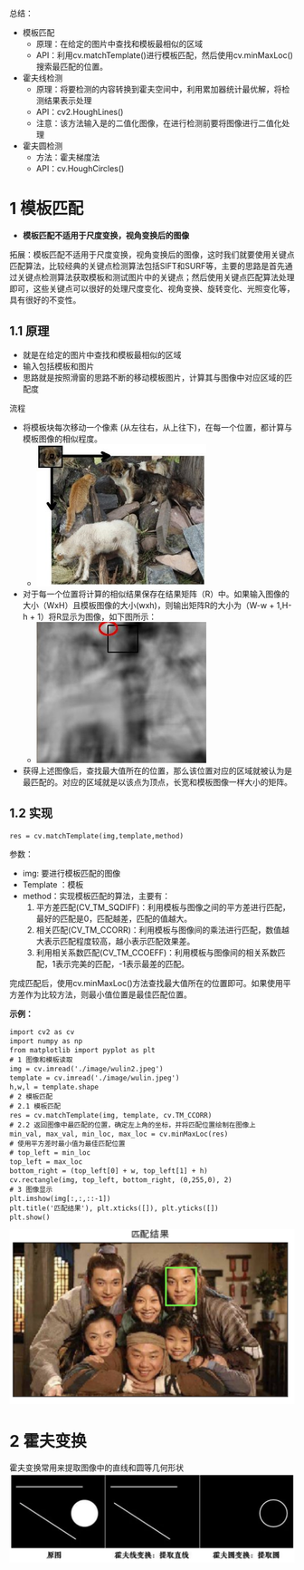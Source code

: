 总结：
- 模板匹配
	- 原理：在给定的图片中查找和模板最相似的区域
	- API：利用cv.matchTemplate()进行模板匹配，然后使用cv.minMaxLoc()搜索最匹配的位置。
- 霍夫线检测
	- 原理：将要检测的内容转换到霍夫空间中，利用累加器统计最优解，将检测结果表示处理
	- API：cv2.HoughLines()
	- 注意：该方法输入是的二值化图像，在进行检测前要将图像进行二值化处理
- 霍夫圆检测
	- 方法：霍夫梯度法
	- API：cv.HoughCircles()

# 1 模板匹配
- **模板匹配不适用于尺度变换，视角变换后的图像**

拓展：模板匹配不适用于尺度变换，视角变换后的图像，这时我们就要使用关键点匹配算法，比较经典的关键点检测算法包括SIFT和SURF等，主要的思路是首先通过关键点检测算法获取模板和测试图片中的关键点；然后使用关键点匹配算法处理即可，这些关键点可以很好的处理尺度变化、视角变换、旋转变化、光照变化等，具有很好的不变性。
## 1.1 原理
- 就是在给定的图片中查找和模板最相似的区域
- 输入包括模板和图片 
- 思路就是按照滑窗的思路不断的移动模板图片，计算其与图像中对应区域的匹配度

流程
- 将模板块每次移动一个像素 (从左往右，从上往下)，在每一个位置，都计算与模板图像的相似程度。
	- ![](../photo/Pasted%20image%2020240202103435.png)
- 对于每一个位置将计算的相似结果保存在结果矩阵（R）中。如果输入图像的大小（WxH）且模板图像的大小(wxh)，则输出矩阵R的大小为（W-w + 1,H-h + 1）将R显示为图像，如下图所示：
	- ![](../photo/Pasted%20image%2020240202103621.png)
- 获得上述图像后，查找最大值所在的位置，那么该位置对应的区域就被认为是最匹配的。对应的区域就是以该点为顶点，长宽和模板图像一样大小的矩阵。
## 1.2 实现

```
res = cv.matchTemplate(img,template,method)
```
参数：
- img: 要进行模板匹配的图像
- Template ：模板
- method：实现模板匹配的算法，主要有：
    1. 平方差匹配(CV_TM_SQDIFF)：利用模板与图像之间的平方差进行匹配，最好的匹配是0，匹配越差，匹配的值越大。
    2. 相关匹配(CV_TM_CCORR)：利用模板与图像间的乘法进行匹配，数值越大表示匹配程度较高，越小表示匹配效果差。
    3. 利用相关系数匹配(CV_TM_CCOEFF)：利用模板与图像间的相关系数匹配，1表示完美的匹配，-1表示最差的匹配。

完成匹配后，使用cv.minMaxLoc()方法查找最大值所在的位置即可。如果使用平方差作为比较方法，则最小值位置是最佳匹配位置。  

**示例：**
```
import cv2 as cv
import numpy as np
from matplotlib import pyplot as plt
# 1 图像和模板读取
img = cv.imread('./image/wulin2.jpeg')
template = cv.imread('./image/wulin.jpeg')
h,w,l = template.shape
# 2 模板匹配
# 2.1 模板匹配
res = cv.matchTemplate(img, template, cv.TM_CCORR)
# 2.2 返回图像中最匹配的位置，确定左上角的坐标，并将匹配位置绘制在图像上
min_val, max_val, min_loc, max_loc = cv.minMaxLoc(res)
# 使用平方差时最小值为最佳匹配位置
# top_left = min_loc
top_left = max_loc
bottom_right = (top_left[0] + w, top_left[1] + h)
cv.rectangle(img, top_left, bottom_right, (0,255,0), 2)
# 3 图像显示
plt.imshow(img[:,:,::-1])
plt.title('匹配结果'), plt.xticks([]), plt.yticks([])
plt.show()
```
![](../photo/Pasted%20image%2020240202104257.png)
# 2 霍夫变换
霍夫变换常用来提取图像中的直线和圆等几何形状
![](../photo/Pasted%20image%2020240202104524.png)
